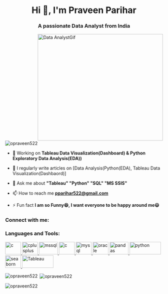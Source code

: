 <h1 align="center">Hi 👋, I'm Praveen Parihar</h1>
<h3 align="center">A passionate Data Analyst from India</h3>
<img align="right" alt = "Data AnalystGif" width="400" height="340" src = "https://camo.githubusercontent.com/c1dcb74cc1c1835b1d716f5051499a2814c683c806b15f04b0eba492863703e9/68747470733a2f2f63646e2e6472696262626c652e636f6d2f75736572732f3733303730332f73637265656e73686f74732f363538313234332f6176656e746f2e676966")
">


<p align="left"> <img src="https://komarev.com/ghpvc/?username=opraveen522&label=Profile%20views&color=0e75b6&style=flat" alt="opraveen522" /> </p>

- 🔭 Working on **Tableau Data Visualization(Dashboard) & Python Exploratory Data Analysis(EDA))**

- 📝 I regularly write articles on [Data Analysis(Python(EDA), Tableau Data Visualization(Dashbaord)]

- 💬 Ask me about **"Tableau" "Python" "SQL" "MS SSIS"**

- 📫 How to reach me **pparihar522@gmail.com**

- ⚡ Fun fact **I am so Funny😆, I want everyone to be happy around me😃**

<h3 align="left">Connect with me:</h3>
<p align="left">
</p>

<h3 align="left">Languages and Tools:</h3>

<p align="left">
 <a href="https://www.cprogramming.com/" target="_blank" rel="noreferrer"> <img src="https://cdn.worldvectorlogo.com/logos/c-1.svg" alt="c" width="50" height="40"/> </a><a href="https://www.w3schools.com/cpp/" target="_blank" rel="noreferrer"> <img src="https://cdn.worldvectorlogo.com/logos/c.svg" alt="cplusplus" width="50" height="40"/> </a><a href="https://www.microsoft.com/en-us/sql-server" target="_blank" rel="noreferrer"> <img src="https://cdn.worldvectorlogo.com/logos/microsoft-sql-server-1.svg" alt="mssql" width="60" height="40"/> <a href="https://www.microsoft.com/en-in/microsoft-365/excel" target="_blank" rel="noreferrer"> <img src="https://cdn.worldvectorlogo.com/logos/excel-4.svg" alt="c" width="50" height="40"/> </a></a><a href="https://www.mysql.com/" target="_blank" rel="noreferrer"> <img src="https://cdn.worldvectorlogo.com/logos/mysql-2.svg" alt="mysql" width="50" height="40"/> </a><a href="https://www.oracle.com/" target="_blank" rel="noreferrer"> <img src="https://cdn.worldvectorlogo.com/logos/oracle-6.svg" alt="oracle" width="50" height="40"/> </a> <a href="https://pandas.pydata.org/" target="_blank" rel="noreferrer"> <img src="https://upload.wikimedia.org/wikipedia/commons/2/22/Pandas_mark.svg" alt="pandas" width="60" height="40"/> </a><a href="https://www.python.org" target="_blank" rel="noreferrer"> <img src="https://cdn.worldvectorlogo.com/logos/python-3.svg" alt="python" width="100" height="40"/> </a> <a href="https://seaborn.pydata.org/" target="_blank" rel="noreferrer"> <img src="https://seaborn.pydata.org/_images/logo-mark-lightbg.svg" alt="seaborn" width="50" height="40"/> </a> <a href="https://www.tableau.com/" target="_blank" rel="noreferrer"> <img src="https://cdn.worldvectorlogo.com/logos/tableau-logo-1.svg" alt="Tableau" width="100" height="40"/> </a>
</p>

<p><img align="left" src="https://github-readme-stats.vercel.app/api/top-langs?username=opraveen522&show_icons=true&locale=en&layout=compact" alt="opraveen522" /></p>

<p>&nbsp;<img align="center" src="https://github-readme-stats.vercel.app/api?username=opraveen522&show_icons=true&locale=en" alt="opraveen522" /></p>

<p><img align="center" src="https://github-readme-streak-stats.herokuapp.com/?user=opraveen522&" alt="opraveen522" /></p>
